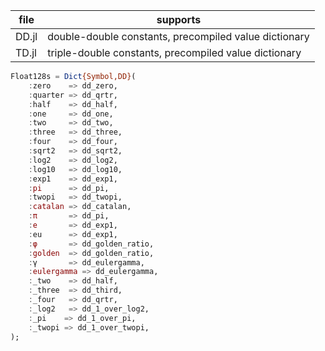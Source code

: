 | file | supports |
|------|----------|
| DD.jl| double-double constants, precompiled value dictionary |
| TD.jl| triple-double constants, precompiled value dictionary |

```julia
Float128s = Dict{Symbol,DD}(
    :zero    => dd_zero,
    :quarter => dd_qrtr,
    :half    => dd_half,
    :one     => dd_one,
    :two     => dd_two,
    :three   => dd_three,
    :four    => dd_four,
    :sqrt2   => dd_sqrt2,
    :log2    => dd_log2,
    :log10   => dd_log10,
    :exp1    => dd_exp1,
    :pi      => dd_pi,
    :twopi   => dd_twopi,
    :catalan => dd_catalan,
    :π       => dd_pi,
    :e       => dd_exp1,
    :eu      => dd_exp1,
    :φ       => dd_golden_ratio,
    :golden  => dd_golden_ratio,
    :γ       => dd_eulergamma,
    :eulergamma => dd_eulergamma,
    :_two    => dd_half,
    :_three  => dd_third,
    :_four   => dd_qrtr,
    :_log2   => dd_1_over_log2,
    :_pi    => dd_1_over_pi,
    :_twopi => dd_1_over_twopi,
);
```
